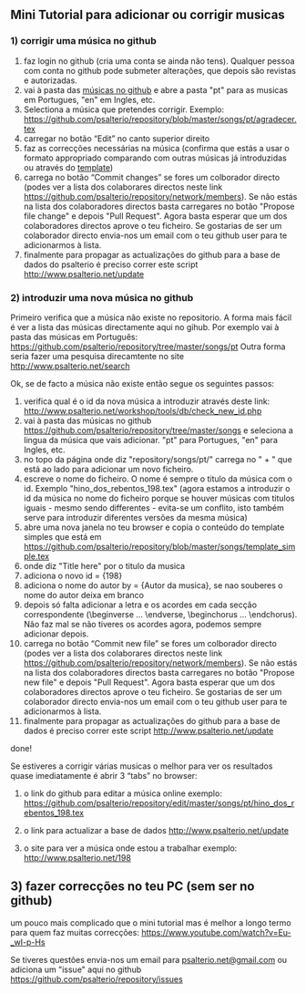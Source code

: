## Mini Tutorial para adicionar ou corrigir musicas

### 1) corrigir uma música no github

1. faz login no github (cria uma conta se ainda não tens). Qualquer pessoa com conta no github pode submeter alterações, que depois são revistas e autorizadas.
2. vai à pasta das [músicas no github](https://github.com/psalterio/repository/tree/master/songs/)
e abre a pasta "pt" para as musicas em Portugues, "en" em Ingles, etc.
3. Selectiona a música que pretendes corrigir. Exemplo:  
https://github.com/psalterio/repository/blob/master/songs/pt/agradecer.tex  
3. carregar no botão “Edit” no canto superior direito  
4. faz as correcções necessárias na música (confirma que estás a usar o formato appropriado comparando com outras músicas já introduzidas ou através do [template](https://github.com/psalterio/repository/blob/master/songs/template_simple.tex))
5. carrega no botão “Commit changes” se fores um colborador directo (podes ver a lista dos colaborares directos neste link https://github.com/psalterio/repository/network/members). Se não estás na lista dos colaboradores directos basta carregares no botão "Propose file change" e depois "Pull Request". Agora basta esperar que um dos colaboradores directos aprove o teu ficheiro. Se gostarias de ser um colaborador directo envia-nos um email com o teu github user para te adicionarmos à lista.
6. finalmente para propagar as actualizações do github para a base de dados do 
psalterio é preciso correr este script http://www.psalterio.net/update


### 2) introduzir uma nova música no github 
Primeiro verifica que a música não existe no repositorio. 
A forma mais fácil é ver a lista das músicas directamente aqui no gihub. Por exemplo vai à
pasta das músicas em Português: https://github.com/psalterio/repository/tree/master/songs/pt
Outra forma seria fazer uma pesquisa direcamtente no site http://www.psalterio.net/search

Ok, se de facto a música não existe então segue os seguintes passos:

1. verifica qual é o id da nova música a introduzir através deste link:  http://www.psalterio.net/workshop/tools/db/check_new_id.php
2. vai à pasta das músicas no github https://github.com/psalterio/repository/tree/master/songs
e seleciona a lingua da música que vais adicionar. "pt" para Portugues, "en" para Ingles, etc.
3. no topo da página onde diz "repository/songs/pt/" carrega no " + " que está ao lado para adicionar um novo ficheiro.
4. escreve o nome do ficheiro. O nome é sempre o titulo da música com o id. Exemplo "hino_dos_rebentos_198.tex" (agora estamos a introduzir o id da música no nome do ficheiro porque se houver músicas com titulos iguais - mesmo sendo differentes - evita-se um conflito, isto também serve para introduzir diferentes versões da mesma música)
5. abre uma nova janela no teu browser e copia o conteúdo do template simples que está em https://github.com/psalterio/repository/blob/master/songs/template_simple.tex
6. onde diz "Title here" por o titulo da musica
7. adiciona o novo id = {198}
8. adiciona o nome do autor by = {Autor da musica}, se nao souberes o nome do autor deixa em branco
9. depois só falta adicionar a letra e os acordes em cada secção correspondente (\beginverse ...
\endverse, \beginchorus ... \endchorus). Não faz mal se não tiveres os acordes agora, podemos sempre adicionar depois. 
10. carrega no botão “Commit new file” se fores um colborador directo (podes ver a lista dos colaborares directos neste link https://github.com/psalterio/repository/network/members). Se não estás na lista dos colaboradores directos basta carregares no botão "Propose new file" e depois "Pull Request". Agora basta esperar que um dos colaboradores directos aprove o teu ficheiro. Se gostarias de ser um colaborador directo envia-nos um email com o teu github user para te adicionarmos à lista.
11. finalmente para propagar as actualizações do github para a base de dados é preciso correr este script http://www.psalterio.net/update

done!

Se estiveres a corrigir várias musicas o melhor para ver os resultados quase imediatamente é abrir 3 “tabs” no browser: 

1. o link do github para editar a música online exemplo:
https://github.com/psalterio/repository/edit/master/songs/pt/hino_dos_rebentos_198.tex

2. o link para actualizar a base de dados
 http://www.psalterio.net/update

3. o site para ver a música onde estou a trabalhar
exemplo: http://www.psalterio.net/198


## 3) fazer correcções no teu PC (sem ser no github)
um pouco mais complicado que o mini tutorial mas é melhor a longo termo para quem faz muitas correcções: https://www.youtube.com/watch?v=Eu-_wI-p-Hs


Se tiveres questões envia-nos um email para psalterio.net@gmail.com ou adiciona um "issue" aqui no github https://github.com/psalterio/repository/issues


